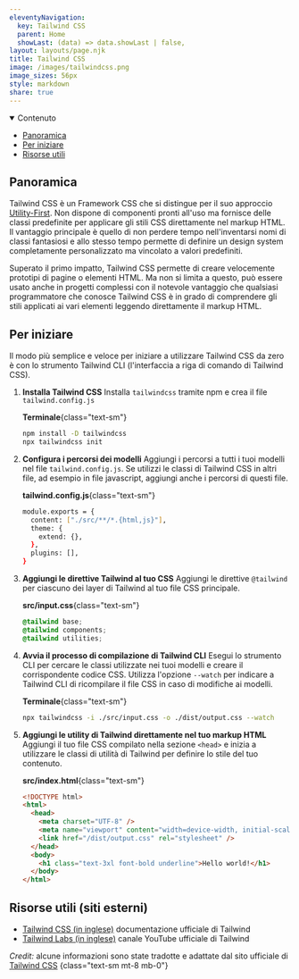 ```yaml
---
eleventyNavigation:
  key: Tailwind CSS
  parent: Home
  showLast: (data) => data.showLast | false,
layout: layouts/page.njk
title: Tailwind CSS
image: /images/tailwindcss.png
image_sizes: 56px
style: markdown
share: true
---
```


<details open>
<summary>
Contenuto
</summary>

- [Panoramica](#panoramica)
- [Per iniziare](#per-iniziare)
- [Risorse utili](<#risorse-utili-(siti-esterni)>)

</details>

## Panoramica

Tailwind CSS è un Framework CSS che si distingue per il suo approccio [Utility-First](https://tailwindcss.com/docs/utility-first). Non dispone di componenti pronti all'uso ma fornisce delle classi predefinite per applicare gli stili CSS direttamente nel markup HTML. Il vantaggio principale è quello di non perdere tempo nell'inventarsi nomi di classi fantasiosi e allo stesso tempo permette di definire un design system completamente personalizzato ma vincolato a valori predefiniti.

Superato il primo impatto, Tailwind CSS permette di creare velocemente prototipi di pagine o elementi HTML. Ma non si limita a questo, può essere usato anche in progetti complessi con il notevole vantaggio che qualsiasi programmatore che conosce Tailwind CSS è in grado di comprendere gli stili applicati ai vari elementi leggendo direttamente il markup HTML.

## Per iniziare

Il modo più semplice e veloce per iniziare a utilizzare Tailwind CSS da zero è con lo strumento Tailwind CLI (l'interfaccia a riga di comando di Tailwind CSS).

1. **Installa Tailwind CSS**
   Installa `tailwindcss` tramite npm e crea il file `tailwind.config.js`

   **Terminale**{class="text-sm"}

   ```bash
   npm install -D tailwindcss
   npx tailwindcss init
   ```

2. **Configura i percorsi dei modelli**
   Aggiungi i percorsi a tutti i tuoi modelli nel file `tailwind.config.js`. Se utilizzi le classi di Tailwind CSS in altri file, ad esempio in file javascript, aggiungi anche i percorsi di questi file.

   **tailwind.config.js**{class="text-sm"}

   ```bash
   module.exports = {
     content: ["./src/**/*.{html,js}"],
     theme: {
       extend: {},
     },
     plugins: [],
   }
   ```

3. **Aggiungi le direttive Tailwind al tuo CSS**
   Aggiungi le direttive `@tailwind` per ciascuno dei layer di Tailwind al tuo file CSS principale.

   **src/input.css**{class="text-sm"}

   ```css
   @tailwind base;
   @tailwind components;
   @tailwind utilities;
   ```

4. **Avvia il processo di compilazione di Tailwind CLI**
   Esegui lo strumento CLI per cercare le classi utilizzate nei tuoi modelli e creare il corrispondente codice CSS. Utilizza l'opzione `--watch` per indicare a Tailwind CLI di ricompilare il file CSS in caso di modifiche ai modelli.

   **Terminale**{class="text-sm"}

   ```bash
   npx tailwindcss -i ./src/input.css -o ./dist/output.css --watch
   ```

5. **Aggiungi le utility di Tailwind direttamente nel tuo markup HTML**
   Aggiungi il tuo file CSS compilato nella sezione `<head>` e inizia a utilizzare le classi di utilità di Tailwind per definire lo stile del tuo contenuto.

   **src/index.html**{class="text-sm"}

   ```html
   <!DOCTYPE html>
   <html>
     <head>
       <meta charset="UTF-8" />
       <meta name="viewport" content="width=device-width, initial-scale=1.0" />
       <link href="/dist/output.css" rel="stylesheet" />
     </head>
     <body>
       <h1 class="text-3xl font-bold underline">Hello world!</h1>
     </body>
   </html>
   ```

## Risorse utili (siti esterni)

- [Tailwind CSS (in inglese)](https://tailwindcss.com/docs) documentazione ufficiale di Tailwind
- [Tailwind Labs (in inglese)](https://www.youtube.com/tailwindlabs) canale YouTube ufficiale di Tailwind

_Credit:_ alcune informazioni sono state tradotte e adattate dal sito ufficiale di [Tailwind CSS](https://tailwindcss.com/)
{class="text-sm mt-8 mb-0"}
